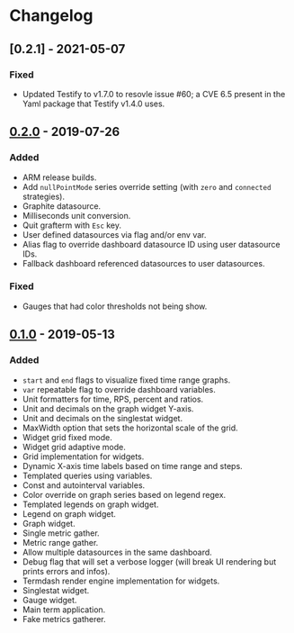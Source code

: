 # Changelog

## [0.2.1] - 2021-05-07

### Fixed

- Updated Testify to v1.7.0 to resovle issue #60; a CVE 6.5 present in the Yaml package that Testify v1.4.0 uses.

## [0.2.0] - 2019-07-26

### Added

- ARM release builds.
- Add `nullPointMode` series override setting (with `zero` and `connected` strategies).
- Graphite datasource.
- Milliseconds unit conversion.
- Quit grafterm with `Esc` key.
- User defined datasources via flag and/or env var.
- Alias flag to override dashboard datasource ID using user datasource IDs.
- Fallback dashboard referenced datasources to user datasources.

### Fixed

- Gauges that had color thresholds not being show.

## [0.1.0] - 2019-05-13

### Added

- `start` and `end` flags to visualize fixed time range graphs.
- `var` repeatable flag to override dashboard variables.
- Unit formatters for time, RPS, percent and ratios.
- Unit and decimals on the graph widget Y-axis.
- Unit and decimals on the singlestat widget.
- MaxWidth option that sets the horizontal scale of the grid.
- Widget grid fixed mode.
- Widget grid adaptive mode.
- Grid implementation for widgets.
- Dynamic X-axis time labels based on time range and steps.
- Templated queries using variables.
- Const and autointerval variables.
- Color override on graph series based on legend regex.
- Templated legends on graph widget.
- Legend on graph widget.
- Graph widget.
- Single metric gather.
- Metric range gather.
- Allow multiple datasources in the same dashboard.
- Debug flag that will set a verbose logger (will break UI rendering but prints errors and infos).
- Termdash render engine implementation for widgets.
- Singlestat widget.
- Gauge widget.
- Main term application.
- Fake metrics gatherer.

[unreleased]: https://github.com/slok/grafterm/compare/v0.2.0...HEAD
[0.2.0]: https://github.com/slok/grafterm/compare/v0.1.0...0.2.0
[0.1.0]: https://github.com/slok/grafterm/releases/tag/v0.1.0
